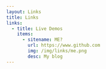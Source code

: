 ```yaml
---
layout: Links
title: Links
links:
  - title: Live Demos
    items:
      - sitename: ME?
        url: https://www.github.com
        img: /img/links/me.png
        desc: My blog
---
```

